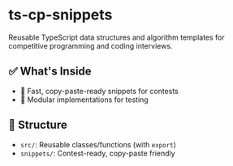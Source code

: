 # ts-cp-snippets

Reusable TypeScript data structures and algorithm templates for competitive programming and coding interviews.

## ✅ What's Inside

- 🚀 Fast, copy-paste-ready snippets for contests
- 🧱 Modular implementations for testing

## 📂 Structure

- `src/`: Reusable classes/functions (with `export`)
- `snippets/`: Contest-ready, copy-paste friendly
